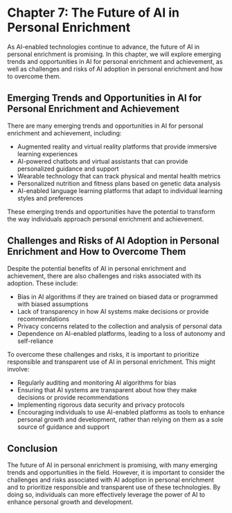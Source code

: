 Chapter 7: The Future of AI in Personal Enrichment
==================================================

As AI-enabled technologies continue to advance, the future of AI in personal enrichment is promising. In this chapter, we will explore emerging trends and opportunities in AI for personal enrichment and achievement, as well as challenges and risks of AI adoption in personal enrichment and how to overcome them.

Emerging Trends and Opportunities in AI for Personal Enrichment and Achievement
-------------------------------------------------------------------------------

There are many emerging trends and opportunities in AI for personal enrichment and achievement, including:

* Augmented reality and virtual reality platforms that provide immersive learning experiences
* AI-powered chatbots and virtual assistants that can provide personalized guidance and support
* Wearable technology that can track physical and mental health metrics
* Personalized nutrition and fitness plans based on genetic data analysis
* AI-enabled language learning platforms that adapt to individual learning styles and preferences

These emerging trends and opportunities have the potential to transform the way individuals approach personal enrichment and achievement.

Challenges and Risks of AI Adoption in Personal Enrichment and How to Overcome Them
-----------------------------------------------------------------------------------

Despite the potential benefits of AI in personal enrichment and achievement, there are also challenges and risks associated with its adoption. These include:

* Bias in AI algorithms if they are trained on biased data or programmed with biased assumptions
* Lack of transparency in how AI systems make decisions or provide recommendations
* Privacy concerns related to the collection and analysis of personal data
* Dependence on AI-enabled platforms, leading to a loss of autonomy and self-reliance

To overcome these challenges and risks, it is important to prioritize responsible and transparent use of AI in personal enrichment. This might involve:

* Regularly auditing and monitoring AI algorithms for bias
* Ensuring that AI systems are transparent about how they make decisions or provide recommendations
* Implementing rigorous data security and privacy protocols
* Encouraging individuals to use AI-enabled platforms as tools to enhance personal growth and development, rather than relying on them as a sole source of guidance and support

Conclusion
----------

The future of AI in personal enrichment is promising, with many emerging trends and opportunities in the field. However, it is important to consider the challenges and risks associated with AI adoption in personal enrichment and to prioritize responsible and transparent use of these technologies. By doing so, individuals can more effectively leverage the power of AI to enhance personal growth and development.
